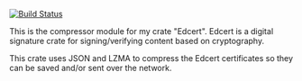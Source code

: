 [![Build Status](https://travis-ci.org/zombiemuffin/edcert-compressor.svg?branch=master)](https://travis-ci.org/zombiemuffin/edcert-compressor)

This is the compressor module for my crate "Edcert".
Edcert is a digital signature crate for signing/verifying content based on cryptography.

This crate uses JSON and LZMA to compress the Edcert certificates so they can be saved and/or sent over the network.
